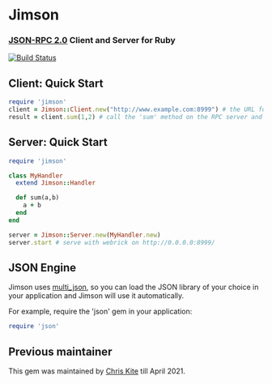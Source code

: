 # Jimson

### [JSON-RPC 2.0](https://www.jsonrpc.org/specification) Client and Server for Ruby

[![Build Status](https://github.com/chriskite/jimson/actions/workflows/ruby.yml/badge.svg?branch=main)](https://github.com/chriskite/jimson/actions/workflows/ruby.yml)

## Client: Quick Start

```ruby
require 'jimson'
client = Jimson::Client.new("http://www.example.com:8999") # the URL for the JSON-RPC 2.0 server to connect to
result = client.sum(1,2) # call the 'sum' method on the RPC server and save the result '3'
```

## Server: Quick Start

```ruby
require 'jimson'

class MyHandler
  extend Jimson::Handler

  def sum(a,b)
    a + b
  end
end

server = Jimson::Server.new(MyHandler.new)
server.start # serve with webrick on http://0.0.0.0:8999/
```

## JSON Engine

Jimson uses [multi\_json](https://github.com/intridea/multi_json), so you can load the JSON library of your choice in your application and Jimson will use it automatically.

For example, require the 'json' gem in your application:

```ruby
require 'json'
```

## Previous maintainer

This gem was maintained by [Chris Kite](https://github.com/chriskite/) till April 2021.
